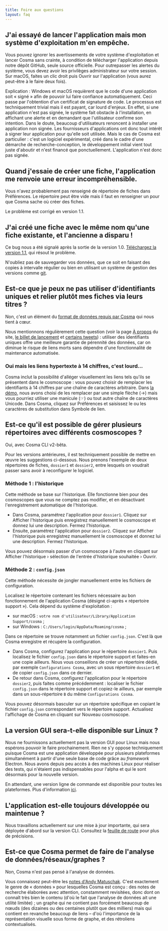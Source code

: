 ```yaml
---
title: Foire aux questions
layout: faq
---
```


## J'ai essayé de lancer l'application mais mon système d'exploitation m'en empêche.

Vous pouvez ignorer les avertissements de votre système d'exploitation et lancer Cosma sans crainte, à condition de télécharger l'application depuis notre dépôt GitHub, seule source officielle. Pour outrepasser les alertes du système, vous devez avoir les privilèges administrateur sur votre session. Sur macOS, faites un clic droit puis Ouvrir sur l'application (vous aurez peut-être à le faire deux fois).

Explication : Windows et macOS requièrent que le code d'une application soit « signé » afin de pouvoir lui faire confiance automatiquement. Ceci passe par l'obtention d'un certificat de signature de code. Le processus est techniquement trivial mais il est payant, car lourd d'enjeux. En effet, si une application n'est pas signée, le système fait obstacle à l'installation, en affichant une alerte et en demandant que l'utilisateur confirme son intention. Dans le doute, beaucoup d'utilisateurs renoncent à installer une application non signée. Les fournisseurs d'applications ont donc tout intérêt à signer leur application pour qu'elle soit utilisée. Mais le cas de Cosma est particulier : c'est un logiciel expérimental, créé dans le cadre d'une démarche de recherche-conception, le développement initial vient tout juste d'aboutir et n'est financé que ponctuellement. L'application n'est donc pas signée.

## Quand j'essaie de créer une fiche, l'application me renvoie une erreur incompréhensible.

Vous n'avez probablement pas renseigné de répertoire de fiches dans Préférences. Le répertoire peut être vide mais il faut en renseigner un pour que Cosma sache où créer des fiches.

Le problème est corrigé en version 1.1.

## J'ai créé une fiche avec le même nom qu'une fiche existante, et l'ancienne a disparu !

Ce bug nous a été signalé après la sortie de la version 1.0. [Téléchargez la version 1.1](https://github.com/graphlab-fr/cosma/releases/latest), qui résout le problème.

N'oubliez pas de sauvegarder vos données, que ce soit en faisant des copies à intervalle régulier ou bien en utilisant un système de gestion des versions comme [git](https://git-scm.com).

## Est-ce que je peux ne pas utiliser d'identifiants uniques et relier plutôt mes fiches via leurs titres ?

Non, c'est un élément du [format de données requis par Cosma](https://graphlab-fr.github.io/cosma/fr.html#format-de-donnees) qui nous tient à cœur.

Nous mentionnons régulièrement cette question (voir la page [À propos](/a-propos) du site, [le billet de lancement](https://www.arthurperret.fr/cosma-de-la-fiche-au-graphe.html) et [certains tweets](https://twitter.com/arthurperret/status/1434985852434882561)) : utiliser des identifiants uniques offre une meilleure garantie de pérennité des données, car on diminue le risque de liens morts sans dépendre d'une fonctionnalité de maintenance automatisée.

### Oui mais les liens hypertexte à 14 chiffres, c'est lourd…

Cosma inclut la possibilité d'alléger visuellement les liens tels qu'ils se présentent dans le cosmoscope : vous pouvez choisir de remplacer les identifiants à 14 chiffres par une chaîne de caractères arbitraire. Dans [la démo](/demo.html), nous avons choisi de les remplacer par une simple flèche (→) mais vous pourriez utiliser une manicule (☞) ou tout autre chaîne de caractères Unicode. Dans Cosma, cliquez sur Préférences et saisissez le ou les caractères de substitution dans Symbole de lien.

## Est-ce qu'il est possible de gérer plusieurs répertoires avec différents cosmoscopes ?

Oui, avec Cosma CLI v2-bêta.

Pour les versions antérieures, il est techniquement possible de mettre en œuvre les suggestions ci-dessous. Nous prenons l'exemple de deux répertoires de fiches, `dossier1` et `dossier2`, entre lesquels on voudrait passer sans avoir à reconfigurer le logiciel.

### Méthode 1 : l'historique

Cette méthode se base sur l'historique. Elle fonctionne bien pour des cosmoscopes que vous ne comptez pas modifier, et en désactivant l'enregistrement automatique de l'historique.

- Dans Cosma, paramétrez l'application pour `dossier1`. Cliquez sur Afficher l'historique puis enregistrez manuellement le cosmoscope et donnez lui une description. Fermez l'historique.
- Ensuite, paramétrez l'application pour `dossier2`. Cliquez sur Afficher l'historique puis enregistrez manuellement le cosmoscope et donnez lui une description. Fermez l'historique.

Vous pouvez désormais passer d'un cosmoscope à l'autre en cliquant sur Afficher l'historique › sélection de l'entrée d'historique souhaitée › Ouvrir.

### Méthode 2 : `config.json`

Cette méthode nécessite de jongler manuellement entre les fichiers de configuration.

Localisez le répertoire contenant les fichiers nécessaire au bon fonctionnement de l'application Cosma (désigné ci-après « répertoire support »). Cela dépend du système d'exploitation :

- sur macOS : `votre nom d'utilisateur/Library/Application Support/cosma` ;
- sur Windows : `C:/Users/login/AppData/Roaming/cosma` ;

Dans ce répertoire se trouve notamment un fichier `config.json`. C'est là que Cosma enregistre et récupère la configuration.

- Dans Cosma, configurez l'application pour le répertoire `dossier1`. Puis localisez le fichier `config.json` dans le répertoire support et faites-en une copie ailleurs. Nous vous conseillons de créer un répertoire dédié, par exemple `Configurations Cosma`, avec un sous répertoire `dossier1` et de copier `config.json` dans ce dernier.
- De retour dans Cosma, configurez l'application pour le répertoire `dossier2`, puis faites comme précédemment : localiser le fichier `config.json` dans le répertoire support et copiez-le ailleurs, par exemple dans un sous-répertoire `B` du même `Configurations Cosma`.

Vous pouvez désormais basculer sur un répertoire spécifique en copiant le fichier `config.json` correspondant vers le répertoire support. Actualisez l'affichage de Cosma en cliquant sur Nouveau cosmoscope.

## La version GUI sera-t-elle disponible sur Linux ?

Nous ne fournissons actuellement pas la version GUI pour Linux mais nous espérons pouvoir le faire prochainement. Rien ne s'y oppose techniquement puisque Cosma est une application développée pour plusieurs plateformes simultanément à partir d'une seule base de code grâce au *framework* Electron. Nous avons depuis peu accès à des machines Linux pour réaliser des tests, qui n'étaient pas indispensables pour l'alpha et qui le sont désormais pour la nouvelle version.

En attendant, une version ligne de commande est disponible pour toutes les plateformes. Plus d'information [ici](/blog/cosma-cli-1-0/).

## L'application est-elle toujours développée ou maintenue ?

Nous travaillons actuellement sur une mise à jour importante, qui sera déployée d'abord sur la version CLI. Consultez la [feuille de route](/feuille-de-route/) pour plus de précisions.

## Est-ce que Cosma permet de faire de l'analyse de données/réseaux/graphes ?

Non, Cosma n'est pas pensé à l'analyse de données.

Vous connaissez peut-être les [notes d'Andy Matuschak](https://notes.andymatuschak.org). C'est exactement le genre de « données » pour lesquelles Cosma est conçu : des notes de recherche élaborées avec attention, constamment revisitées, donc dont on connaît très bien le contenu (d'où le fait que l'analyse de données ait une utilité limitée) ; un graphe qui ne contient pas forcément beaucoup de nœuds (des dizaines ou des centaines plutôt que des milliers) mais qui contient en revanche beaucoup de liens – d'où l'importance de la représentation visuelle sous forme de graphe, et des rétroliens contextualisés.
